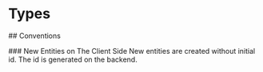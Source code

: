 # Types

## Conventions

### New Entities on The Client Side
New entities are created without initial id. The id is generated on the backend.
